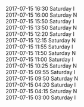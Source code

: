 2017-07-15 16:30 Saturday  I  
2017-07-15 16:00 Saturday  N  
2017-07-15 15:50 Saturday  I  
2017-07-15 13:50 Saturday  N  
2017-07-15 12:20 Saturday  I  
2017-07-15 12:15 Saturday  N  
2017-07-15 11:55 Saturday  I  
2017-07-15 11:50 Saturday  N  
2017-07-15 11:00 Saturday  I  
2017-07-15 10:25 Saturday  N  
2017-07-15 09:55 Saturday  I  
2017-07-15 09:50 Saturday  N  
2017-07-15 04:20 Saturday  I  
2017-07-15 04:15 Saturday  N  
2017-07-15 03:00 Saturday  I  

